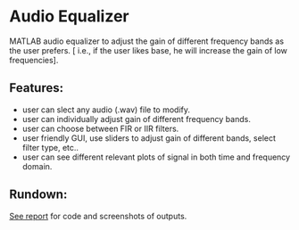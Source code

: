 # Audio Equalizer
 MATLAB audio equalizer to adjust the gain of different frequency bands as the user prefers. [ i.e., if the user likes base, he will increase the gain of low frequencies].
## Features:
  - user can slect any audio (.wav) file to modify.
  - user can individually adjust gain of different frequency bands.
  - user can choose between FIR or IIR filters.
  - user friendly GUI, use sliders to adjust gain of different bands, select filter type, etc..
  - user can see different relevant plots of signal in both time and frequency domain.
## Rundown:
 [See report](./6870_6952_6967_DSPFinalProject.docx.pdf) for code and screenshots of outputs.
